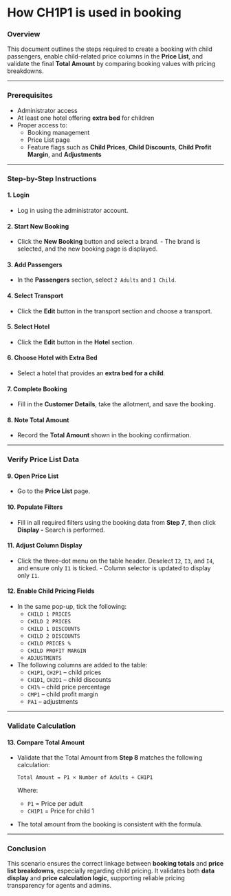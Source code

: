 # How CH1P1 is used in booking

### **Overview**

This document outlines the steps required to create a booking with child passengers, enable child-related price columns in the **Price List**, and validate the final **Total Amount** by comparing booking values with pricing breakdowns.

***

### **Prerequisites**

* Administrator access
* At least one hotel offering **extra bed** for children
* Proper access to:
  * Booking management
  * Price List page
  * Feature flags such as **Child Prices**, **Child Discounts**, **Child Profit Margin**, and **Adjustments**

***

### **Step-by-Step Instructions**

#### **1. Login**

* Log in using the administrator account.

#### **2. Start New Booking**

* Click the **New Booking** button and select a brand. - The brand is selected, and the new booking page is displayed.

#### **3. Add Passengers**

* In the **Passengers** section, select `2 Adults` and `1 Child`.

#### **4. Select Transport**

* Click the **Edit** button in the transport section and choose a transport.

#### **5. Select Hotel**

* Click the **Edit** button in the **Hotel** section.

#### **6. Choose Hotel with Extra Bed**

* Select a hotel that provides an **extra bed for a child**.

#### **7. Complete Booking**

* Fill in the **Customer Details**, take the allotment, and save the booking.

#### **8. Note Total Amount**

* Record the **Total Amount** shown in the booking confirmation.

***

### **Verify Price List Data**

#### **9. Open Price List**

* Go to the **Price List** page.

#### **10. Populate Filters**

* Fill in all required filters using the booking data from **Step 7**, then click **Display -** Search is performed.

#### **11. Adjust Column Display**

* Click the three-dot menu on the table header. Deselect `I2`, `I3`, and `I4`, and ensure only `I1` is ticked. - Column selector is updated to display only `I1`.

#### **12. Enable Child Pricing Fields**

* In the same pop-up, tick the following:
  * `CHILD 1 PRICES`
  * `CHILD 2 PRICES`
  * `CHILD 1 DISCOUNTS`
  * `CHILD 2 DISCOUNTS`
  * `CHILD PRICES %`
  * `CHILD PROFIT MARGIN`
  * `ADJUSTMENTS`
* The following columns are added to the table:
  * `CH1P1`, `CH2P1` – child prices
  * `CH1D1`, `CH2D1` – child discounts
  * `CH1%` – child price percentage
  * `CMP1` – child profit margin
  * `PA1` – adjustments

***

### **Validate Calculation**

#### **13. Compare Total Amount**

*   Validate that the Total Amount from **Step 8** matches the following calculation:

    ```
    Total Amount = P1 × Number of Adults + CH1P1
    ```

    Where:

    * `P1` = Price per adult
    * `CH1P1` = Price for child 1
* The total amount from the booking is consistent with the formula.

***

### **Conclusion**

This scenario ensures the correct linkage between **booking totals** and **price list breakdowns**, especially regarding child pricing. It validates both **data display** and **price calculation logic**, supporting reliable pricing transparency for agents and admins.
